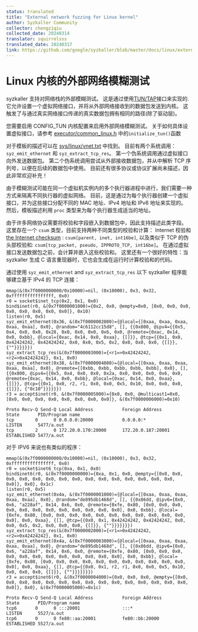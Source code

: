```yaml
---
status: translated
title: "External network fuzzing for Linux kernel"
author: Syzkaller Community
collector: chengziqiu
collected_date: 20240314
translator: squirrelsss
translated_date: 20240317
link: https://github.com/google/syzkaller/blob/master/docs/linux/external_fuzzing_network.md
---
```



Linux 内核的外部网络模糊测试
=========================================


syzkaller 支持对网络栈的外部模糊测试。
这是通过使用[TUN/TAP](https://www.kernel.org/doc/Documentation/networking/tuntap.txt)接口来实现的.
它允许设置一个虚拟网络接口，并将从外部网络接收到的数据包发送到内核。
这触发了与通过真实网络接口传递的真实数据包拥有相同的路径(除了驱动层)。


您需要启用 CONFIG_TUN 内核配置来启用外部网络模糊测试。
关于如何具体设置虚拟接口，请参考 [executor/common_linux.h](/executor/common_linux.h) 中的`initialize_tun()`函数


对于模板的描述可以在 [sys/linux/vnet.txt](/sys/linux/vnet.txt) 中找到。
目前有两个系统调用： `syz_emit_ethernet` 和  `syz_extract_tcp_res`。
第一个伪系统调用通过虚拟接口向外发送数据包。
第二个伪系统调用尝试从外部接收数据包，并从中解析 TCP 序列号，以便在后续的数据包中使用。
目前还有很多协议或协议扩展尚未描述，因此非常欢迎补充！


由于模糊测试可能在同一个虚拟机实例内的多个执行器进程中进行，我们需要一种方式来隔离不同执行器的虚拟网络。
目前，这是通过为每个执行器创建一个虚拟接口，并为这些接口分配不同的 MAC 地址、IPv4 地址和 IPv6 地址来实现的。
然后，模板描述利用 `proc` 类型来为每个执行器生成适当的地址。


由于许多网络协议需要将校验和字段嵌入到数据包中，因此支持描述此类字段。
这里存在一个 `csum` 类型，目前支持两种不同类型的校验和计算：
Internet 校验和 [the Internet checksum](https://tools.ietf.org/html/rfc1071) : `csum[parent, inet, int16be]`,
以及类似于 TCP 的伪头部校验和: `csum[tcp_packet, pseudo, IPPROTO_TCP, int16be]`。
在通过虚拟接口发送数据包之前，会计算并嵌入这些校验和。
这里还有一个很好的特性：当 syzkaller 生成 C 语言重现器时，它也会生成在运行时计算校验和的代码。

通过使用 `syz_emit_ethernet` and `syz_extract_tcp_res` 以下 syzkaller 程序能够建立基于 IPv4 的 TCP 连接：

```
mmap(&(0x7f0000000000/0x10000)=nil, (0x10000), 0x3, 0x32, 0xffffffffffffffff, 0x0)
r0 = socket$inet_tcp(0x2, 0x1, 0x0)
bind$inet(r0, &(0x7f0000001000)={0x2, 0x0, @empty=0x0, [0x0, 0x0, 0x0, 0x0, 0x0, 0x0, 0x0, 0x0]}, 0x10)
listen(r0, 0x5)
syz_emit_ethernet(0x36, &(0x7f0000002000)={@local={[0xaa, 0xaa, 0xaa, 0xaa, 0xaa], 0x0}, @random="4c6112cc15d8", [], {{0x800, @ipv4={{0x5, 0x4, 0x0, 0x0, 0x28, 0x0, 0x0, 0x0, 0x6, 0x0, @remote={0xac, 0x14, 0x0, 0xbb}, @local={0xac, 0x14, 0x0, 0xaa}, {[]}}, @tcp={{0x1, 0x0, 0x42424242, 0x42424242, 0x0, 0x0, 0x5, 0x2, 0x0, 0x0, 0x0, {[]}}, {""}}}}}})
syz_extract_tcp_res(&(0x7f0000003000)={<r1=>0x42424242, <r2=>0x42424242}, 0x1, 0x0)
syz_emit_ethernet(0x38, &(0x7f0000004000)={@local={[0xaa, 0xaa, 0xaa, 0xaa, 0xaa], 0x0}, @remote={[0xbb, 0xbb, 0xbb, 0xbb, 0xbb], 0x0}, [], {{0x800, @ipv4={{0x5, 0x4, 0x0, 0x0, 0x2a, 0x0, 0x0, 0x0, 0x6, 0x0, @remote={0xac, 0x14, 0x0, 0xbb}, @local={0xac, 0x14, 0x0, 0xaa}, {[]}}, @tcp={{0x1, 0x0, r2, r1, 0x0, 0x0, 0x5, 0x10, 0x0, 0x0, 0x0, {[]}}, {"0c10"}}}}}})
r3 = accept$inet(r0, &(0x7f0000005000)={0x0, 0x0, @multicast1=0x0, [0x0, 0x0, 0x0, 0x0, 0x0, 0x0, 0x0, 0x0]}, &(0x7f0000006000)=0x10)
```

```
Proto Recv-Q Send-Q Local Address           Foreign Address         State       PID/Program name
tcp        0      0 0.0.0.0:20000           0.0.0.0:*               LISTEN      5477/a.out
tcp        2      0 172.20.0.170:20000      172.20.0.187:20001      ESTABLISHED 5477/a.out
```

对于 IPV6 来说也有类似的程序：

```
mmap(&(0x7f0000000000/0x10000)=nil, (0x10000), 0x3, 0x32, 0xffffffffffffffff, 0x0)
r0 = socket$inet6_tcp(0xa, 0x1, 0x0)
bind$inet6(r0, &(0x7f0000000000)={0xa, 0x1, 0x0, @empty={[0x0, 0x0, 0x0, 0x0, 0x0, 0x0, 0x0, 0x0, 0x0, 0x0, 0x0, 0x0, 0x0, 0x0, 0x0, 0x0]}, 0x0}, 0x1c)
listen(r0, 0x5)
syz_emit_ethernet(0x4a, &(0x7f0000001000)={@local={[0xaa, 0xaa, 0xaa, 0xaa, 0xaa], 0x0}, @random="de895db1468d", [], {{0x86dd, @ipv6={0x0, 0x6, "a228af", 0x14, 0x6, 0x0, @remote={0xfe, 0x80, [0x0, 0x0, 0x0, 0x0, 0x0, 0x0, 0x0, 0x0, 0x0, 0x0, 0x0, 0x0], 0x0, 0xbb}, @local={0xfe, 0x80, [0x0, 0x0, 0x0, 0x0, 0x0, 0x0, 0x0, 0x0, 0x0, 0x0, 0x0, 0x0], 0x0, 0xaa}, {[], @tcp={{0x0, 0x1, 0x42424242, 0x42424242, 0x0, 0x0, 0x5, 0x2, 0x0, 0x0, 0x0, {[]}}, {""}}}}}}})
syz_extract_tcp_res(&(0x7f0000002000)={<r1=>0x42424242, <r2=>0x42424242}, 0x1, 0x0)
syz_emit_ethernet(0x4a, &(0x7f0000003000)={@local={[0xaa, 0xaa, 0xaa, 0xaa, 0xaa], 0x0}, @random="de895db1468d", [], {{0x86dd, @ipv6={0x0, 0x6, "a228af", 0x14, 0x6, 0x0, @remote={0xfe, 0x80, [0x0, 0x0, 0x0, 0x0, 0x0, 0x0, 0x0, 0x0, 0x0, 0x0, 0x0, 0x0], 0x0, 0xbb}, @local={0xfe, 0x80, [0x0, 0x0, 0x0, 0x0, 0x0, 0x0, 0x0, 0x0, 0x0, 0x0, 0x0, 0x0], 0x0, 0xaa}, {[], @tcp={{0x0, 0x1, r2, r1, 0x0, 0x0, 0x5, 0x10, 0x0, 0x0, 0x0, {[]}}, {""}}}}}}})
r3 = accept$inet6(r0, &(0x7f0000004000)={0x0, 0x0, 0x0, @empty={[0x0, 0x0, 0x0, 0x0, 0x0, 0x0, 0x0, 0x0, 0x0, 0x0, 0x0, 0x0, 0x0, 0x0, 0x0, 0x0]}, 0x0}, &(0x7f0000005000)=0x1c)
```

```
Proto Recv-Q Send-Q Local Address           Foreign Address         State       PID/Program name
tcp6       0      0 :::20001                :::*                    LISTEN      5527/a.out
tcp6       0      0 fe80::aa:20001          fe80::bb:20000          ESTABLISHED 5527/a.out
```
